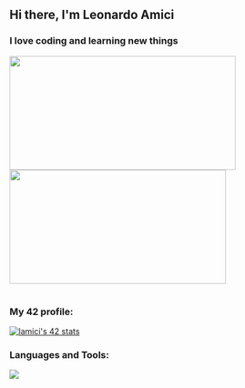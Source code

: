 ## Hi there, I'm Leonardo Amici
### I love coding and learning new things

<table>
    <tr>
        <a href="https://github.com/leonardoamici">
            <img src="https://awesome-github-stats.azurewebsites.net/user-stats/leonardoamici?cardType=level&theme=tokyonight" width="397" height="200">
        </a> 
        <a href="https://github.com/leonardoamici?tab=repositories">
            <img src="https://github-readme-stats.vercel.app/api/top-langs/?username=leonardoamici&hide=swift,roff,perl&layout=compact&theme=tokyonight" width="380" height="200">
        </a>
    </tr>
</table>

### My 42 profile:
<a href="https://github.com/oakoudad/badge42"><img src="https://badge.mediaplus.ma/starryblue/lamici?1337Badge=off&UM6P=off" alt="lamici's 42 stats" /></a>

### Languages and Tools:
<p align="left">
    <img src="https://skillicons.dev/icons?i=linux,c,cpp,bash,vscode,vim,git"/>

